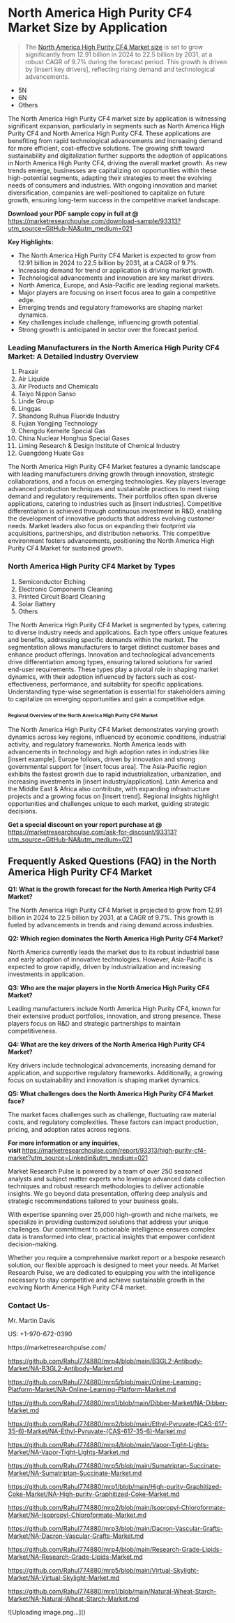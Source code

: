 <h1>North America High Purity CF4 Market&nbsp;Size by Application</h1><blockquote><p>The <a href="https://marketresearchpulse.com/download-sample/93313?utm_source=GitHub-NA&amp;utm_medium=021">North America High Purity CF4 Market size</a> is set to grow significantly from 12.91 billion in 2024 to 22.5 billion by 2031, at a robust CAGR of 9.7% during the forecast period. This growth is driven by [insert key drivers], reflecting rising demand and technological advancements.</p></blockquote><ul><li>5N<li> 6N<li> Others</li></ul><p>The North America High Purity CF4 market size by application is witnessing significant expansion, particularly in segments such as North America High Purity CF4 and North America High Purity CF4. These applications are benefiting from rapid technological advancements and increasing demand for more efficient, cost-effective solutions. The growing shift toward sustainability and digitalization further supports the adoption of applications in North America High Purity CF4, driving the overall market growth. As new trends emerge, businesses are capitalizing on opportunities within these high-potential segments, adapting their strategies to meet the evolving needs of consumers and industries. With ongoing innovation and market diversification, companies are well-positioned to capitalize on future growth, ensuring long-term success in the competitive market landscape.</p><p><strong>Download your PDF sample copy in full at @ </strong><a href="https://marketresearchpulse.com/download-sample/93313?utm_source=GitHub-NA&amp;utm_medium=021">https://marketresearchpulse.com/download-sample/93313?utm_source=GitHub-NA&amp;utm_medium=021</a></p><p><strong>Key Highlights: </strong></p><ul><li>The North America High Purity CF4 Market is expected to grow from 12.91 billion in 2024 to 22.5 billion by 2031, at a CAGR of 9.7%.</li><li>Increasing demand for trend or application is driving market growth.</li><li>Technological advancements and innovation are key market drivers.</li><li>North America, Europe, and Asia-Pacific are leading regional markets.</li><li>Major players are focusing on insert focus area to gain a competitive edge.</li><li>Emerging trends and regulatory frameworks are shaping market dynamics.</li><li>Key challenges include challenge, influencing growth potential.</li><li>Strong growth is anticipated in sector over the forecast period.</li></ul><h3>Leading Manufacturers in the North America High Purity CF4 Market: A Detailed Industry Overview</h3><ol><li>Praxair</li><li>Air Liquide</li><li>Air Products and Chemicals</li><li>Taiyo Nippon Sanso</li><li>Linde Group</li><li>Linggas</li><li>Shandong Ruihua Fluoride Industry</li><li>Fujian Yongjing Technology</li><li>Chengdu Kemeite Special Gas</li><li>China Nuclear Honghua Special Gases</li><li>Liming Research & Design Institute of Chemical Industry</li><li>Guangdong Huate Gas</li></ol><div class="flex max-w-full flex-col flex-grow"><div class="min-h-8 text-message flex w-full flex-col items-end gap-2 whitespace-normal break-words [.text-message+&amp;]:mt-5" dir="auto" data-message-author-role="assistant" data-message-id="fd8432e4-4910-450d-b182-61b7bfb0a01f" data-message-model-slug="gpt-4o"><div class="flex w-full flex-col gap-1 empty:hidden first:pt-[3px]"><div class="markdown prose w-full break-words dark:prose-invert light"><p>The North America High Purity CF4 Market features a dynamic landscape with leading manufacturers driving growth through innovation, strategic collaborations, and a focus on emerging technologies. Key players leverage advanced production techniques and sustainable practices to meet rising demand and regulatory requirements. Their portfolios often span diverse applications, catering to industries such as [insert industries]. Competitive differentiation is achieved through continuous investment in R&amp;D, enabling the development of innovative products that address evolving customer needs. Market leaders also focus on expanding their footprint via acquisitions, partnerships, and distribution networks. This competitive environment fosters advancements, positioning the North America High Purity CF4 Market for sustained growth.</p></div></div></div></div><h3>North America High Purity CF4 Market by Types</h3><ol><li>Semiconductor Etching<li> Electronic Components Cleaning<li> Printed Circuit Board Cleaning<li> Solar Battery<li> Others</li></ol><div class="flex max-w-full flex-col flex-grow"><div class="min-h-8 text-message flex w-full flex-col items-end gap-2 whitespace-normal break-words [.text-message+&amp;]:mt-5" dir="auto" data-message-author-role="assistant" data-message-id="084470be-0bb7-4664-bddf-5156b4f41249" data-message-model-slug="gpt-4o-mini"><div class="flex w-full flex-col gap-1 empty:hidden first:pt-[3px]"><div class="markdown prose w-full break-words dark:prose-invert light"><p>The North America High Purity CF4 Market is segmented by types, catering to diverse industry needs and applications. Each type offers unique features and benefits, addressing specific demands within the market. The segmentation allows manufacturers to target distinct customer bases and enhance product offerings. Innovation and technological advancements drive differentiation among types, ensuring tailored solutions for varied end-user requirements. These types play a pivotal role in shaping market dynamics, with their adoption influenced by factors such as cost-effectiveness, performance, and suitability for specific applications. Understanding type-wise segmentation is essential for stakeholders aiming to capitalize on emerging opportunities and gain a competitive edge.</p></div></div></div></div><h3><span style="font-size: 11px;">Regional Overview of the North America High Purity CF4 Market</span></h3><div class="flex max-w-full flex-col flex-grow"><div class="min-h-8 text-message flex w-full flex-col items-end gap-2 whitespace-normal break-words [.text-message+&amp;]:mt-5" dir="auto" data-message-author-role="assistant" data-message-id="e9038762-ce64-4e30-91c9-9bd413514231" data-message-model-slug="gpt-4o-mini"><div class="flex w-full flex-col gap-1 empty:hidden first:pt-[3px]"><div class="markdown prose w-full break-words dark:prose-invert light"><p>The North America High Purity CF4 Market demonstrates varying growth dynamics across key regions, influenced by economic conditions, industrial activity, and regulatory frameworks. North America leads with advancements in technology and high adoption rates in industries like [insert example]. Europe follows, driven by innovation and strong governmental support for [insert focus area]. The Asia-Pacific region exhibits the fastest growth due to rapid industrialization, urbanization, and increasing investments in [insert industry/application]. Latin America and the Middle East &amp; Africa also contribute, with expanding infrastructure projects and a growing focus on [insert trend]. Regional insights highlight opportunities and challenges unique to each market, guiding strategic decisions.</p></div></div></div></div><p><strong>Get a special discount on your report purchase at @ </strong><a href="https://marketresearchpulse.com/ask-for-discount/93313?utm_source=GitHub-NA&amp;utm_medium=021">https://marketresearchpulse.com/ask-for-discount/93313?utm_source=GitHub-NA&amp;utm_medium=021</a></p><h2>Frequently Asked Questions (FAQ) in the North America High Purity CF4 Market</h2><p><strong>Q1: What is the growth forecast for the North America High Purity CF4 Market?</strong></p><p>The North America High Purity CF4 Market is projected to grow from 12.91 billion in 2024 to 22.5 billion by 2031, at a CAGR of 9.7%. This growth is fueled by advancements in trends and rising demand across industries.</p><p><strong>Q2: Which region dominates the North America High Purity CF4 Market?</strong></p><p>North America currently leads the market due to its robust industrial base and early adoption of innovative technologies. However, Asia-Pacific is expected to grow rapidly, driven by industrialization and increasing investments in application.</p><p><strong>Q3: Who are the major players in the North America High Purity CF4 Market?</strong></p><p>Leading manufacturers include North America High Purity CF4, known for their extensive product portfolios, innovation, and strong presence. These players focus on R&amp;D and strategic partnerships to maintain competitiveness.</p><p><strong>Q4: What are the key drivers of the North America High Purity CF4 Market?</strong></p><p>Key drivers include technological advancements, increasing demand for application, and supportive regulatory frameworks. Additionally, a growing focus on sustainability and innovation is shaping market dynamics.</p><p><strong>Q5: What challenges does the North America High Purity CF4 Market face?</strong></p><p>The market faces challenges such as challenge, fluctuating raw material costs, and regulatory complexities. These factors can impact production, pricing, and adoption rates across regions.</p><p><strong>For more information or any inquiries, visit&nbsp;</strong><a href="https://marketresearchpulse.com/report/93313/high-purity-cf4-market?utm_source=Linkedin&utm_medium=021">https://marketresearchpulse.com/report/93313/high-purity-cf4-market?utm_source=Linkedin&utm_medium=021</a></p><p>Market Research Pulse is powered by a team of over 250 seasoned analysts and subject matter experts who leverage advanced data collection techniques and robust research methodologies to deliver actionable insights. We go beyond data presentation, offering deep analysis and strategic recommendations tailored to your business goals.</p><p>With expertise spanning over 25,000 high-growth and niche markets, we specialize in providing customized solutions that address your unique challenges. Our commitment to actionable intelligence ensures complex data is transformed into clear, practical insights that empower confident decision-making.</p><p>Whether you require a comprehensive market report or a bespoke research solution, our flexible approach is designed to meet your needs. At Market Research Pulse, we are dedicated to equipping you with the intelligence necessary to stay competitive and achieve sustainable growth in the evolving North America High Purity CF4 market.</p><h3><strong>Contact Us-</strong></h3><p>Mr. Martin Davis</p><p>US: +1-970-672-0390</p><p>https://marketresearchpulse.com/</p><p><a href="https://github.com/Rahul774880/mrp4/blob/main/B3GL2-Antibody-Market/NA-B3GL2-Antibody-Market.md">https://github.com/Rahul774880/mrp4/blob/main/B3GL2-Antibody-Market/NA-B3GL2-Antibody-Market.md</a></p><p><a href="https://github.com/Rahul774880/mrp5/blob/main/Online-Learning-Platform-Market/NA-Online-Learning-Platform-Market.md">https://github.com/Rahul774880/mrp5/blob/main/Online-Learning-Platform-Market/NA-Online-Learning-Platform-Market.md</a></p><p><a href="https://github.com/Rahul774880/mrp1/blob/main/Dibber-Market/NA-Dibber-Market.md">https://github.com/Rahul774880/mrp1/blob/main/Dibber-Market/NA-Dibber-Market.md</a></p><p><a href="https://github.com/Rahul774880/mrp2/blob/main/Ethyl-Pyruvate-(CAS-617-35-6)-Market/NA-Ethyl-Pyruvate-(CAS-617-35-6)-Market.md">https://github.com/Rahul774880/mrp2/blob/main/Ethyl-Pyruvate-(CAS-617-35-6)-Market/NA-Ethyl-Pyruvate-(CAS-617-35-6)-Market.md</a></p><p><a href="https://github.com/Rahul774880/mrp4/blob/main/Vapor-Tight-Lights-Market/NA-Vapor-Tight-Lights-Market.md">https://github.com/Rahul774880/mrp4/blob/main/Vapor-Tight-Lights-Market/NA-Vapor-Tight-Lights-Market.md</a></p><p><a href="https://github.com/Rahul774880/mrp5/blob/main/Sumatriptan-Succinate-Market/NA-Sumatriptan-Succinate-Market.md">https://github.com/Rahul774880/mrp5/blob/main/Sumatriptan-Succinate-Market/NA-Sumatriptan-Succinate-Market.md</a></p><p><a href="https://github.com/Rahul774880/mrp1/blob/main/High-purity-Graphitized-Coke-Market/NA-High-purity-Graphitized-Coke-Market.md">https://github.com/Rahul774880/mrp1/blob/main/High-purity-Graphitized-Coke-Market/NA-High-purity-Graphitized-Coke-Market.md</a></p><p><a href="https://github.com/Rahul774880/mrp2/blob/main/Isopropyl-Chloroformate-Market/NA-Isopropyl-Chloroformate-Market.md">https://github.com/Rahul774880/mrp2/blob/main/Isopropyl-Chloroformate-Market/NA-Isopropyl-Chloroformate-Market.md</a></p><p><a href="https://github.com/Rahul774880/mrp3/blob/main/Dacron-Vascular-Grafts-Market/NA-Dacron-Vascular-Grafts-Market.md">https://github.com/Rahul774880/mrp3/blob/main/Dacron-Vascular-Grafts-Market/NA-Dacron-Vascular-Grafts-Market.md</a></p><p><a href="https://github.com/Rahul774880/mrp4/blob/main/Research-Grade-Lipids-Market/NA-Research-Grade-Lipids-Market.md">https://github.com/Rahul774880/mrp4/blob/main/Research-Grade-Lipids-Market/NA-Research-Grade-Lipids-Market.md</a></p><p><a href="https://github.com/Rahul774880/mrp5/blob/main/Virtual-Skylight-Market/NA-Virtual-Skylight-Market.md">https://github.com/Rahul774880/mrp5/blob/main/Virtual-Skylight-Market/NA-Virtual-Skylight-Market.md</a></p><p><a href="https://github.com/Rahul774880/mrp1/blob/main/Natural-Wheat-Starch-Market/NA-Natural-Wheat-Starch-Market.md">https://github.com/Rahul774880/mrp1/blob/main/Natural-Wheat-Starch-Market/NA-Natural-Wheat-Starch-Market.md</a></p>
![Uploading image.png…]()
